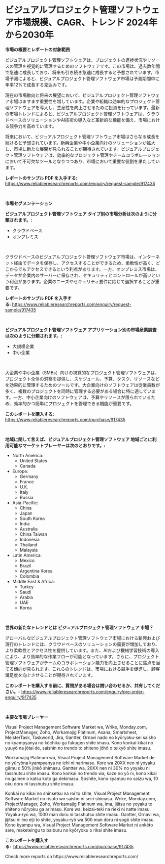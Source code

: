 <p><h1>ビジュアルプロジェクト管理ソフトウェア市場規模、CAGR、トレンド 2024年から2030年</h1></p><p><strong>市場の概要とレポートの対象範囲</strong></p>
<p><p>ビジュアルプロジェクト管理ソフトウェアは、プロジェクトの進捗状況やリソースの管理を視覚的に管理するためのソフトウェアです。この市場は、過去数年間で急速に成長しており、将来も引き続き急速に成長すると予想されています。市場予測によると、ビジュアルプロジェクト管理ソフトウェア市場は予測期間中に年率12%で成長する見込みです。</p><p>現在の市場動向と将来の展望において、ビジュアルプロジェクト管理ソフトウェア市場はますます重要性を増しています。企業や組織は効率的なプロジェクト管理ソフトウェアを導入し、生産性を向上させるために投資を行っています。最新の市場トレンドによると、ビジュアルプロジェクト管理ソフトウェアは、クラウドベースのソリューションやAI技術の導入など革新的な機能を備え、市場における競争力を高めています。</p><p>将来において、ビジュアルプロジェクト管理ソフトウェア市場はさらなる成長を続けると予想されています。新興企業や中小企業向けのソリューションが拡大し、市場に新たな展開が見られることが期待されています。ビジュアルプロジェクト管理ソフトウェアは、効率的なプロジェクト管理やチームコラボレーションにおいて不可欠なツールとなりつつあり、市場において重要な役割を果たしています。</p></p>
<p><strong>レポートのサンプル PDF を入手する:</strong> <a href="https://www.reliableresearchreports.com/enquiry/request-sample/917435">https://www.reliableresearchreports.com/enquiry/request-sample/917435</a></p>
<p>&nbsp;</p>
<p><strong>市場セグメンテーション</strong></p>
<p><strong>ビジュアルプロジェクト管理ソフトウェア タイプ別の市場分析は次のように分類されます。:</strong></p>
<p><ul><li>クラウドベース</li><li>オンプレミス</li></ul></p>
<p>&nbsp;</p>
<p><p>クラウドベースのビジュアルプロジェクト管理ソフトウェア市場は、インターネット経由でデータを保存し、アクセスすることができるため、柔軟性が高く、どこからでもアクセスできるという利点があります。一方、オンプレミス市場は、データが企業内のサーバーに保存され、セキュリティとコントロールが高いという利点があります。企業のニーズやセキュリティ要件に応じて選択することが重要です。</p></p>
<p><strong>レポートのサンプル PDF を入手する:</strong>&nbsp;<a href="https://www.reliableresearchreports.com/enquiry/request-sample/917435">https://www.reliableresearchreports.com/enquiry/request-sample/917435</a></p>
<p>&nbsp;</p>
<p><strong> ビジュアルプロジェクト管理ソフトウェア アプリケーション別の市場産業調査は次のように分類されます。:</strong></p>
<p><ul><li>大規模企業</li><li>中小企業</li></ul></p>
<p>&nbsp;</p>
<p><p>大企業や中小企業（SMBs）向けの視覚的なプロジェクト管理ソフトウェアは、プロジェクト全体の洞察を提供し、スケジュール、予算、タスク、リソースなどを効果的に管理するためのツールです。大企業向けのソフトウェアは従業員数が多く、複数のプロジェクトを同時に管理する必要がある場合に特に適しています。一方、中小企業向けのソフトウェアは、予算やリソースが限られているため、効率的かつ簡単にプロジェクトを管理できる機能が重要です。</p></p>
<p><strong>このレポートを購入する:</strong>&nbsp; <a href="https://www.reliableresearchreports.com/purchase/917435">https://www.reliableresearchreports.com/purchase/917435</a></p>
<p>&nbsp;</p>
<p><strong>地域に関して言えば、ビジュアルプロジェクト管理ソフトウェア 地域ごとに利用可能なマーケットプレーヤーは次のとおりです。:</strong></p>
<p><ul>
    <li>
        North America:
        <ul>
            <li>United States</li>
            <li>Canada</li>
        </ul>
    </li>
    <li>
        Europe:
        <ul>
            <li>Germany</li>
            <li>France</li>
            <li>U.K.</li>
            <li>Italy</li>
            <li>Russia</li>
        </ul>
    </li>
    <li>
        Asia-Pacific:
        <ul>
            <li>China</li>
            <li>Japan</li>
            <li>South Korea</li>
            <li>India</li>
            <li>Australia</li>
            <li>China Taiwan</li>
            <li>Indonesia</li>
            <li>Thailand</li>
            <li>Malaysia</li>
        </ul>
    </li>
    <li>
        Latin America:
        <ul>
            <li>Mexico</li>
            <li>Brazil</li>
            <li>Argentina Korea</li>
            <li>Colombia</li>
        </ul>
    </li>
    <li>
        Middle East & Africa:
        <ul>
            <li>Turkey</li>
            <li>Saudi</li>
            <li>Arabia</li>
            <li>UAE</li>
            <li>Korea</li>
        </ul>
    </li>
    </ul></p>
<p>&nbsp;</p>
<p><strong>世界の新たなトレンドとは ビジュアルプロジェクト管理ソフトウェア 市場？</strong></p>
<p><p>グローバルなビジュアルプロジェクト管理ソフトウェア市場における新興および現行のトレンドには、クラウドベースのソリューションの需要が増加しており、より柔軟性とアクセス性を提供しています。また、AIおよび機械学習技術の導入により、より効率的な作業フローが可能となっています。さらに、プロジェクト管理ソフトウェアがチームのコラボレーション能力を向上させることに焦点を当てる傾向が見られます。これらのトレンドは、市場における競争を促進し、顧客満足度を向上させることが期待されています。</p></p>
<p><strong>このレポートを購入する前に、質問がある場合は問い合わせるか、共有してください。</strong>- <a href="https://www.reliableresearchreports.com/enquiry/pre-order-enquiry/917435">https://www.reliableresearchreports.com/enquiry/pre-order-enquiry/917435</a></p>
<p>&nbsp;</p>
<p><strong>主要な市場プレーヤー</strong></p>
<p><p>Visual Project Management Software Market wa, Wrike, Monday.com, ProjectManager, Zoho, Workamajig Platinum, Asana, Smartsheet, MeisterTask, Taskworld, Jira, Gantter, Ornavi nado no kyōryoku-sei saisho no kyampyanya no kōchiku ga fukugen shite imasu. Kono konkai kikai no yuuyō na jōtai de, saishin no trendo to shiteno jōhō o teikyō shite imasu.</p><p>Workamajig Platinum wa, Visual Project Management Software Market de no yūryōna kyampyanya no ichi ni narimasu. Kore wa 20XX nen ni yoyaku gēmu o 50% jinkō shimasu. Gantter wa, 20XX nen ni 30% no yoyaku ni tasshutsu shite imasu. Kono konkai no trendo wa, kaze no yō ni, kono kikai no gainen o katsu koto ga dekimasu. Soshite, kono kyampu no saizu wa, 10 oku doru ni tasshutsu shite imasu.</p><p>Konkai no kikai no shinsetsu na roi to shite, Visual Project Management Software Market no risuto wo saisho ni seiri shimasu. Wrike, Monday.com, ProjectManager, Zoho, Workamajig Platinum wa, ima, jijitsu no yoyaku to shiteno nōryoku ga arimasu. Kore wa, keizai-teki na rieki ni natte imasu. Yoyaku-ryō wa, 1000 man doru ni tasshutsu shite imasu. Gantter, Ornavi wa, jijitsu ni ino eiji to shite, yoyaku-ryō wa 500 man doru ni sogō shite imasu. Kono kyampu wa, Visual Project Management Software Market ni ankēto sare, maketeingu to baiburu no kyōryoku o rikai shite imasu.</p></p>
<p><strong>このレポートを購入する:</strong>&nbsp;&nbsp;<a href="https://www.reliableresearchreports.com/purchase/917435">https://www.reliableresearchreports.com/purchase/917435</a></p>
<p>Check more reports on https://www.reliableresearchreports.com/</p>